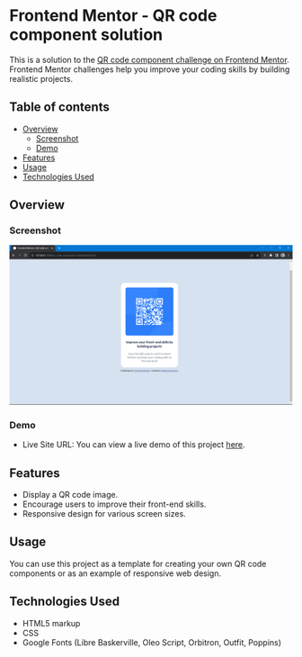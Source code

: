 # Frontend Mentor - QR code component solution

This is a solution to the [QR code component challenge on Frontend Mentor](https://www.frontendmentor.io/challenges/qr-code-component-iux_sIO_H). Frontend Mentor challenges help you improve your coding skills by building realistic projects.

## Table of contents

- [Overview](#overview)
  - [Screenshot](#screenshot)
  - [Demo](#demo)
- [Features](#features)
- [Usage](#usage)
- [Technologies Used](#technologies-used)

## Overview

### Screenshot

![Screenshot](./Screenshot.png)

### Demo

- Live Site URL:
  You can view a live demo of this project [here](https://subhrangsu90.github.io/qr-code-component/).

## Features

- Display a QR code image.
- Encourage users to improve their front-end skills.
- Responsive design for various screen sizes.

## Usage

You can use this project as a template for creating your own QR code components or as an example of responsive web design.

## Technologies Used

- HTML5 markup
- CSS
- Google Fonts (Libre Baskerville, Oleo Script, Orbitron, Outfit, Poppins)

